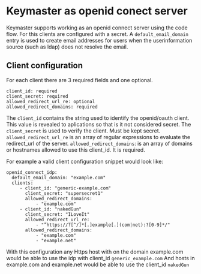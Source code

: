 # Keymaster as openid conect server

Keymaster supports working as an openid connect server using the code flow. For this clients are configured with a secret. A `default_email_domain` entry is used to create email addresses for users when the userinformation source (such as ldap) does not resolve the email.

## Client configuration

For each client there are 3 required fields and one optional.
```
client_id: required
client_secret: required
allowed_redirect_url_re: optional
allowed_redirect_domains: required
```
The `client_id` contains the string used to identify the openid/oauth client. This value is revealed to aplications so that is it not considered secret. The `client_secret` is used to verify the client. Must be kept secret. `allowed_redirect_url_re` is an array of regular expressions to evaluate the redirect_url of the server.
`allowed_redirect_domains`: is an array of domains or hostnames allowed to use this client_id. It is required.

For example a valid client configuration snippet would look like:
```
openid_connect_idp:
  default_email_domain: "example.com"
  clients:
     - client_id: "generic-example.com"
       client_secret: "supersecret1"
       allowed_redirect_domains:
           - "example.com"
     - client_id: "nakedGun"
       client_secret: "ILoveIt"
       allowed_redirect_url_re:
           - "^https://?[^/]*[.]example[.](com|net):?[0-9]*/"
       allowed_redirect_domains:
           - "example.com"
           - "example.net"

```
With this configuration any Https host with on the domain example.com would be able to use the idp with client_id `generic_example.com` And hosts in example.com and example.net would be able to use the client_id `nakedGun`
